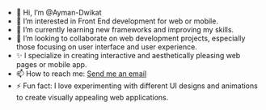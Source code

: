 - 👋 Hi, I’m @Ayman-Dwikat
- 👀 I’m interested in Front End development for web or mobile.
- 🌱 I’m currently learning new frameworks and improving my skills.
- 💞️ I’m looking to collaborate on web development projects, especially those focusing on user interface and user experience.
- ✨ I specialize in creating interactive and aesthetically pleasing web pages or mobile app. 
- 📫 How to reach me: [Send me an email](mailto:ayman.dwikat.2001@gmail.com)
- ⚡ Fun fact: I love experimenting with different UI designs and animations to create visually appealing web applications.

